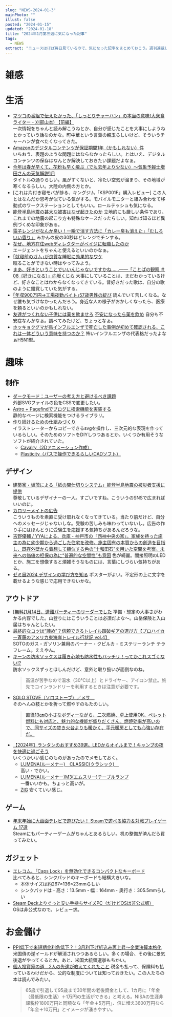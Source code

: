 ```yaml
---
slug: "NEWS-2024-01-3"
mainPhoto: ""
illust: false
posted: "2024-01-15"
updated: "2024-01-18"
title: "2024年1月第三週に気になった記事"
tags:
  - NEWS
extract: "ニュースはほぼ毎日見ているので、気になった記事をまとめておこう。週刊連載したい。"
---
```


# 雑感


# 生活

- [マツコの番組で伝えたかった、「しっとりチャーハン」の本当の意味(大衆食ライター・刈部山本) 【前編】](https://nhkbook-hiraku.com/n/n1bd3c54099eb)  
  一次情報をちゃんと読み解こうねとか、自分が感じたことを大事にしようねとかっていう話なのかな。町中華という言葉の親玉らしいけど、そういうチャーハンが食べたくなってきた。
- [Amazonのデジタルコンテンツが保証期間1年（かもしれない）件](https://docseri.hatenablog.jp/entry/2024/01/16/110601)  
  いちおう、表題のような問題にはならなかったらしい。とはいえ、デジタルコンテンツの保存はなんとか解決しておきたい課題だよなぁ。
- [今年は春が早くて、花粉も早く飛ぶ（でも去年より少ない）～気象予報士増田さんの天気解説1月](https://dailyportalz.jp/kiji/weather_2024_01/page/3)  
  タイトルの通りらしい。風がすくないと、冷たい空気が溜まり、その地域が寒くなるらしい。大陸の内側の方とか。
- [これは片付き寝モバが捗る、キングジム「KSP001F」購入レビュー] 
  この人とはなんだか思考が似ている気がする。モバイルモニターと組み合わせて移動式のワークステーションとしてもいい。ロールテッシュも気になる。
- [能登半島地震の甚大な被害はなぜ起きたのか](https://toyokeizai.net/articles/-/727783?page=4) 
  立地的にも厳しい条件であり、これまでの地震の起こり方も特殊なケースだったらしい。知れば知るほど異例づくめな印象がある。
- [電子レンジがなんか臭い！一瞬で消す方法に「カレー臭も消えた」「むしろいい香り」](https://macaro-ni.jp/142119) 
  みかんの皮の30秒ほどレンジでチンする。
- [なぜ、地方在住webディレクターがベイジに転職したのか](https://baigie.me/nippo/2024/01/17/eda-thinking-01/)  
  エージェントをちゃんと使えるといいのかなぁ。
- [｢就寝前のガム｣が良質な睡眠に効果的なワケ](https://toyokeizai.net/articles/-/727387?page=4)  
  眠ることができない時はやってみよう。
- [まあ、好きということでいいんじゃないですかね……――「ことぱの観察 ＃08〔好きになる〕」向坂くじら](https://nhkbook-hiraku.com/n/n0b9e5e852692) 
  大事にしていることは、まだわかっているけど、好きなことはわからなくなってきている。昔好きだった歌は、自分の歌のように錯覚していた気がする。
- [｢年収900万円→工場夜勤バイト｣57歳男性の綻び](https://toyokeizai.net/articles/-/727825?page=5) 
  読んでいて苦しくなる。なぜ誰も気づけなかったんだろう。身近な人の様子がおかしくなったら、医療を頼るといいのかもしれない。
- [友達がつくれない子供には薬を飲ませろ](https://goldhead.hatenablog.com/entry/2024/01/18/130143) 
  [不安になったら薬を飲め](https://blog.tinect.jp/?p=84982) 
  自分も不安症なんかなぁ。調べてみたけど、ちょっとなぁ。
- [ホッキョクグマが鳥インフルエンザで死亡した事例が初めて確認される、これは一体どういう意味を持つのか？](https://gigazine.net/news/20240118-first-polar-bear-die-bird-flu/) 
  怖いインフルエンザの代表格だったよなぁH5N1型。

# 趣味

## 制作

- [ダークモード：ユーザーの考え方と避けるべき課題](https://u-site.jp/alertbox/dark-mode-users-issues)  
  外部SVGファイルの色をCSSで変更したい。
- [Astro + Pagefindでブログに検索機能を実装する](https://zenn.dev/s7/articles/astro-pagefind)  
  静的なページに検索機能をつけるライブラリ。
- [作り続けるための仕組みづくり](https://gdr.jagda.or.jp/articles/69/)  
  イラストレーターからコピーできるsvgを操作し、三次元的な表現を作っているらしい。そのためのソフトをDIYしつつあるとか。いくつか有用そうなソフトが紹介されていた。
  - [Cavalry（2Dアニメーション作成）](https://cavalry.scenegroup.co/)
  - [Plasticity（パスで操作できるらしいCADソフト）](https://www.plasticity.xyz/)
  

## デザイン

- [建築家・坂茂による「紙の間仕切りシステム」能登半島地震の被災者支援に提供](https://www.axismag.jp/posts/2024/01/572676.html)  
  尊敬しているデザイナーの一人。すごいですね。こういうのSNSで広まればいいのに。
- [カロリーメイトの広告](https://blog.excite.co.jp/dezagen/33640214/)  
  こういうものを素直に受け取れなくなってきている。当たり前だけど、自分へのメッセージじゃないしな。受験の苦しみも味わっていないし。広告の作り手にはほんとうに受験生を応援する気持ちがあるんだろうな。
- [吉野優輔 / YYAによる、兵庫・神戸市の「西神中央の家」。家族を持った施主の為に幼少期から過ごした住宅を改修。施主固有の本質からの創造を目指し、既存外壁から着想して類似する色の“十和田石”を用いた空間を考案。未来への価値の担保の為に“普遍的な空間性”も意図](https://architecturephoto.net/199280/) 
  色が綺麗。間接照明のLEDとか、施工を想像すると煩雑そうなものには、言葉にしづらい気持ちがある。
- [ゼミ展2024 デザインの学び方を知る](https://www.japandesign.ne.jp/event/seminars-2024/) 
  ポスターがよい。不定形の上に文字を載せるような感じで応用できないかな。

## アウトドア

- [[無料]1月14日、遭難パーティーのリーダーでした](https://note.com/keizi666/n/n5a55d0fcba79)
   準備・想定の大事さがわかる内容でした。山登りにはこういうことは必須だよな〜。山岳保険と入山届はちゃんとしたい。
- [最終的なコツは“諦め”？信頼できるトレイル踏破ギアの選び方【プロハイカー斉藤のアメリカ東海岸トレイル行状記 vol.4】](https://www.bepal.net/archives/386369)  
  SOTOのガス・ガソリン兼用のバーナー・クピルカ・ミステリーランチ テラフレーム。ええやん。
- [キーンの防水ソックスは履き心地も防水性もバッチリ！ってかこれスゴくない!?](https://www.goodspress.jp/reports/579318/2/)  
  防水ソックスずっとほしんだけど、意外と取り扱いが面倒なのね。  
  > 高温が苦手なので温水（30℃以上）とドライヤー、アイロン禁止。旅先でコインランドリーを利用するときは注意が必要です。
- [SOLO STOVE（ソロストーブ）／メサ　](https://www.bepal.net/archives/387003)  
  そのへんの枝とかを折って燃やすのもたのしい。
  > [直径13㎝の小さなボディーながら、二次燃焼、卓上使用OK、ペレット燃料にも対応と、魅力的な機能が盛りだくさん。燃焼効率が高いので、同サイズの焚き火台よりも暖かく、手元暖房としても心強い存在だ。](https://www.amazon.co.jp/gp/product/B0BDF9FLTT/ref=as_li_ss_tl?ie=UTF8&camp=247&creative=1211&creativeASIN=B0BDF9FLTT&linkCode=ll1&tag=bepal12345-22&th=1)
- [【2024年】ランタンのおすすめ39選。LEDからオイルまで！キャンプの夜を快適に過ごそう](https://www.bepal.net/archives/383713)  
  いくつかいい感じのものがあったのでメモしておく。
  - [LUMENA(ルーメナー)　CLASSIC(クラシック)　](https://www.amazon.co.jp/gp/product/B0BRZKW3YL/ref=as_li_ss_tl?ie=UTF8&camp=247&creative=1211&creativeASIN=B0BRZKW3YL&linkCode=ll1&tag=bepal12345-22&th=1)  
    高い・でかい。
  - [LUMENA(ルーメナー)M3(エムスリー)テーブルランプ](https://www.amazon.co.jp/gp/product/B0C3ZNWRPM/ref=as_li_ss_tl?ie=UTF8&camp=247&creative=1211&creativeASIN=B0C3ZNWRPM&linkCode=ll1&tag=bepal12345-22)  
    一番いいかも。ちょっと高いが。
  - [ZIG](https://zanearts.com/products/detail.php?id=1841) 
    安くていい感じ。

## ゲーム

- [年末年始に大画面テレビで遊びたい！ Steamで遊べる協力＆対戦プレイゲーム 17選](https://gamerszone.jp/post/4010)  
  Steamにもパーティーゲームがちゃんとあるらしい。机の整備が済んだら買ってみたい。

## ガジェット

- [エレコム、「Caps Lock」を無効化できるコンパクトなキーボード](https://pc.watch.impress.co.jp/docs/news/1561262.html)  
  比べてみると、シンクパッドのキーボードも結構大きいな。
  - 本体サイズは約267×136×23mmらしい
  - シンクパッドは・高さ：13.5mm・幅：164mm・奥行き：305.5mmらしい
- [Steam Deckよりぐっと安い手持ちサイズPC（だけどOSは非公式版）](https://www.gizmodo.jp/2024/01/ayaneo-next-lite.html)   
  OSは非公式なので。レビュー求。



# お金儲け

- [PPI低下で米短期金利急低下？！3月利下げ折込み再上昇～企業決算本格化](http://hiroko.yutaka-shoji.co.jp/2024/01/ppi3.html)  
  米国債の逆イールドが解消されつつあるらしい。多くの場合、その後に景気後退がやってくるとか。あと、米国大統領選挙もちかい。
- [個人投資家の道　2人の先達が教えてくれたこと](https://www.nikkei.com/article/DGXZQOCD153DV0V10C24A1000000/) 
  税金も払って、保険料も払っているわけだから、公的な制度については知っておきたい。この人たちの本は読んでみたい。
  > 65歳で引退して95歳まで30年間の老後資金として、1カ月に「年金（最低限の生活）＋1万円の生活ができる」と考える。NISAの生涯非課税枠1800万円と同額なら「年金＋5万円」、倍に増え3600万円なら「年金＋10万円」とイメージが湧きやすい。
